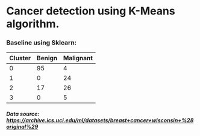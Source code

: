 # Cancer detection using K-Means algorithm. 
 
### Baseline using Sklearn: 
| Cluster | Benign | Malignant |
|---------|--------|-----------|
| 0       | 95     | 4         |
| 1       | 0      | 24        |
| 2       | 17     | 26        |
| 3       | 0      | 5         |
  

##### Data source: https://archive.ics.uci.edu/ml/datasets/breast+cancer+wisconsin+%28original%29
